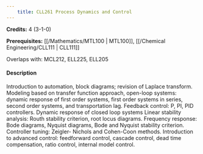```yaml
---
    title: CLL261 Process Dynamics and Control
---
```

**Credits:** 4 (3-1-0)



**Prerequisites:** [[/Mathematics/MTL100 | MTL100]], [[/Chemical Engineering/CLL111 | CLL111]]

Overlaps with: MCL212, ELL225, ELL205

#### Description 
Introduction to automation, block diagrams; revision of Laplace transform. Modeling based on transfer function approach, open-loop systems: dynamic response of first order systems, first order systems in series, second order systems, and transportation lag. Feedback control: P, PI, PID controllers. Dynamic response of closed loop systems Linear stability analysis: Routh stability criterion, root locus diagrams. Frequency response: Bode diagrams, Nyquist diagrams, Bode and Nyquist stability criterion. Controller tuning: Zeigler- Nichols and Cohen-Coon methods. Introduction to advanced control: feedforward control, cascade control, dead time compensation, ratio control, internal model control.